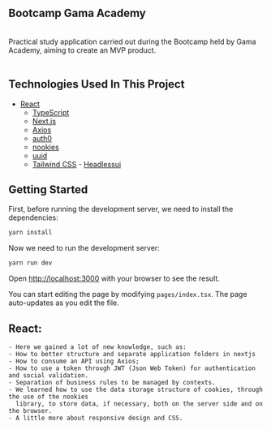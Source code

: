 ## Bootcamp Gama Academy
<br/>
   Practical study application carried out during the Bootcamp held by Gama Academy, aiming to create an MVP product.
<br/>
<br/>

## Technologies Used In This Project

- [React](https://www.typescriptlang.org/pt/docs/handbook/react.html)
    - [TypeScript](https://www.typescriptlang.org/)
    - [Next.js](https://nextjs.org/learn/excel/typescript)
    - [Axios](https://axios-http.com)
    - [auth0](https://auth0.com/docs/)
    - [nookies](https://github.com/maticzav/nookies)
    - [uuid](https://github.com/uuidjs/uuid)
     - [Tailwind CSS](https://tailwindcss.com/)
      -  [Headlessui](https://headlessui.dev/react/listbox)

## Getting Started

First, before running the development server, we need to install the dependencies:

```bash
yarn install
```
Now we need to run the development server:

```bash
yarn run dev
```
Open [http://localhost:3000](http://localhost:3000) with your browser to see the result.

You can start editing the page by modifying `pages/index.tsx`. The page auto-updates as you edit the file.

  ## React:
    - Here we gained a lot of new knowledge, such as:
    - How to better structure and separate application folders in nextjs
    - How to consume an API using Axios;
    - How to use a token through JWT (Json Web Token) for authentication and social validation.
    - Separation of business rules to be managed by contexts.
    - We learned how to use the data storage structure of cookies, through the use of the nookies 
      library, to store data, if necessary, both on the server side and on the browser.
    - A little more about responsive design and CSS.
